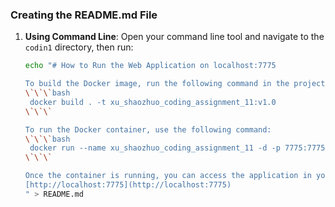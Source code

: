 ### Creating the README.md File

1. **Using Command Line**:
   Open your command line tool and navigate to the `codin1` directory, then run:

   ```bash
   echo "# How to Run the Web Application on localhost:7775

   To build the Docker image, run the following command in the project root directory:
   \`\`\`bash
    docker build . -t xu_shaozhuo_coding_assignment_11:v1.0
   \`\`\`

   To run the Docker container, use the following command:
   \`\`\`bash
    docker run --name xu_shaozhuo_coding_assignment_11 -d -p 7775:7775 xu_shaozhuo_coding_assignment_11:v1.0
   \`\`\`

   Once the container is running, you can access the application in your web browser at:
   [http://localhost:7775](http://localhost:7775)
   " > README.md
   ```
